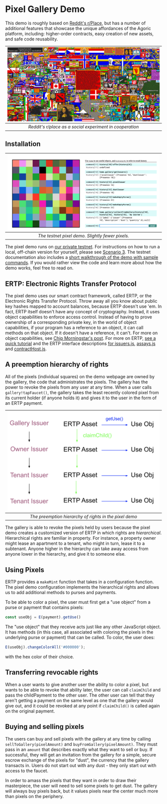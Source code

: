 # Pixel Gallery Demo

This demo is roughly based on [Reddit's
r/Place](https://en.wikipedia.org/wiki/Place_(Reddit)), but has a 
number of additional features that showcase the unique affordances of
the Agoric platform, including: higher-order contracts, easy creation
of new assets, and safe code reusability.

| ![Reddit's r/place](readme-assets/rplace.png) | 
|:--:| 
| *Reddit's r/place as a social experiment in cooperation* |


## Installation

| <img src="readme-assets/pixel-demo.png" alt="Pixel Gallery"> | 
|:--:| 
| *The testnet pixel demo. Slightly fewer pixels.* |


The pixel demo runs on [our private
testnet](https://github.com/Agoric/cosmic-swingset#agorics-cosmic-swingset).
For instructions on how to run a local, off-chain version for
yourself, please see [Scenario 3](https://github.com/Agoric/cosmic-swingset#different-scenarios).
The testnet documentation also includes a [short walkthrough of the
demo with sample commands](https://github.com/Agoric/cosmic-swingset#gallery-pixel-demo). If you would rather view the code and learn
more about how the demo works, feel free to read on.

## ERTP: Electronic Rights Transfer Protocol

The pixel demo uses our smart contract framework, called ERTP, or the
Electronic Rights Transfer Protocol. Throw away all you know about
public key hashes mapped to account balances, because ERTP doesn't use
'em. In fact, ERTP itself doesn't have any concept of cryptography.
Instead, it uses object capabilities to enforce access control.
Instead of having to prove ownership of a corresponding private key,
in the world of object capabilities, if your program has a reference
to an object, it can call methods on that object. If it doesn't have a
reference, it can't. For more on object capabilities, see [Chip
Morningstar's
post](http://habitatchronicles.com/2017/05/what-are-capabilities/).
For more on ERTP, [see a quick tutorial](README.md) and the ERTP
interface descriptions [for issuers.js](core/issuers.chainmail),
[assays.js](core/assays.chainmail) and [contractHost.js](core/contractHost.chainmail).


## A preemption hierarchy of rights

All of the pixels (individual squares) on the demo webpage
are owned by the gallery, the code that administrates the pixels. The
gallery has the power to revoke the pixels from any user at any time. When a user
calls `gallery!tapFaucet()`, the gallery takes the least recently
colored pixel from its current holder (if anyone holds it) and gives
it to the user in the form of an ERTP payment. 

| ![The hierarchy of rights in the pixel demo](readme-assets/hierarchy-pixel-rights.png) | 
|:--:| 
| *The preemption hierarchy of rights in the pixel demo* |

The gallery is able to revoke the pixels held by users because the
pixel demo creates a customized version of ERTP in which rights are
*hierarchical*. Hierarchical rights are familiar in property. For
instance, a property owner might lease an apartment to a tenant, who
might in turn, lease it to a subtenant. Anyone higher in the hierarchy
can take away access from anyone lower in the hierarchy, and give it
to someone else. 

## Using Pixels

ERTP provides a `makeMint` function that takes in a configuration
function. The pixel demo configuration implements the hierarchical
rights and allows us to add additional methods to purses and payments.

To be able to color a pixel, the user must first get a "use object"
from a purse or payment that contains pixels:

```js
const useObj = E(payment).getUse()
```
 The "use object" that they receive acts just like any
other JavaScript object. It has methods (in this case, all associated
with coloring the pixels in the underlying purse or payment) that can
be called. To color, the user does:

```js
E(useObj).changeColorAll('#000000');
```

with the hex color of their choice. 

## Transferring revocable rights

When a user wants to give another user the ability to color a pixel,
but wants to be able to revoke that ability later, the user can call
`claimChild` and pass the childPayment to the other user. The
other user can tell that they aren't getting a payment on the same
level as one that the gallery would give out, and it could be revoked
at any point if `claimChild()` is called again on the original
payment. 

## Buying and selling pixels

The users can buy and sell pixels with the gallery at any time by
calling `sellToGallery(pixelAmount)` and
`buyFromGallery(pixelAmount)`. They must pass in an `amount` that
describes exactly what they want to sell or buy. If successful, they
will get an invitation from the gallery for a simple, secure escrow
exchange of the pixels for "dust", the currency that the gallery
transacts in. Users do not start out with any dust - they only start
out with access to the faucet.  

In order to amass the pixels that they want in order to draw their
masterpiece, the user will need to sell some pixels to get dust. The
gallery will always buy pixels back, but it values pixels near the
center much more than pixels on the periphery. 
